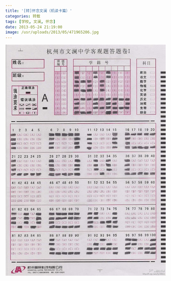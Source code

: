 ```yaml
---
title: '[转]怀念文澜（机读卡篇）'
categories: 转载
tags: [学校, 文澜, 怀念]
date: 2013-05-24 21:19:00
image: /usr/uploads/2013/05/471965206.jpg
---
```


![机读卡](../../../../../../public/usr/uploads/2013/05/471965206.jpg)
